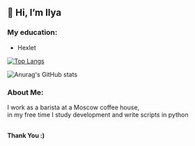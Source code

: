 <h2>👋 Hi, I’m Ilya</h2>

<h3>My education:</h3>
<ul>
   <li>Hexlet</li>
</ul>
  
[![Top Langs](https://github-readme-stats.vercel.app/api/top-langs/?username=IXIIIK&layout=compact)](https://github.com/IXIIIK/github-readme-stats)


![Anurag's GitHub stats](https://github-readme-stats.vercel.app/api?username=IXIIIK&show_icons=true&theme=transparent)


<h3>About Me:</h3>
<p>
  I work as a barista at a Moscow coffee house,<br>
  in my free time I study development and write scripts in python
</p>
<br>
<b>Thank You :)</b>
<!---
IXIIIK/IXIIIK is a ✨ special ✨ repository because its `README.md` (this file) appears on your GitHub profile.
You can click the Preview link to take a look at your changes.
--->
